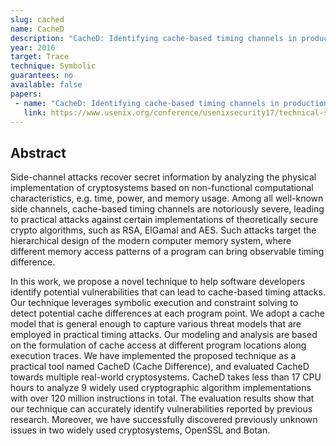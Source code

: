 ```yaml
---
slug: cached
name: CacheD
description: "CacheD: Identifying cache-based timing channels in production software"
year: 2016
target: Trace
technique: Symbolic
guarantees: no
available: false
papers:
 - name: "CacheD: Identifying cache-based timing channels in production software"
   link: https://www.usenix.org/conference/usenixsecurity17/technical-sessions/presentation/wang-shuai
---
```


## Abstract

Side-channel attacks recover secret information by analyzing the physical
implementation of cryptosystems based on non-functional computational
characteristics, e.g. time, power, and memory usage. Among all well-known side
channels, cache-based timing channels are notoriously severe, leading to
practical attacks against certain implementations of theoretically secure crypto
algorithms, such as RSA, ElGamal and AES. Such attacks target the hierarchical
design of the modern computer memory system, where different memory access
patterns of a program can bring observable timing difference.

In this work, we propose a novel technique to help software developers identify
potential vulnerabilities that can lead to cache-based timing attacks. Our
technique leverages symbolic execution and constraint solving to detect
potential cache differences at each program point. We adopt a cache model that
is general enough to capture various threat models that are employed in
practical timing attacks. Our modeling and analysis are based on the formulation
of cache access at different program locations along execution traces. We have
implemented the proposed technique as a practical tool named CacheD
(Cache Difference), and evaluated CacheD towards multiple real-world
cryptosystems. CacheD takes less than 17 CPU hours to analyze 9 widely used
cryptographic algorithm implementations with over 120 million instructions in
total. The evaluation results show that our technique can accurately identify
vulnerabilities reported by previous research. Moreover, we have successfully
discovered previously unknown issues in two widely used cryptosystems, OpenSSL
and Botan.